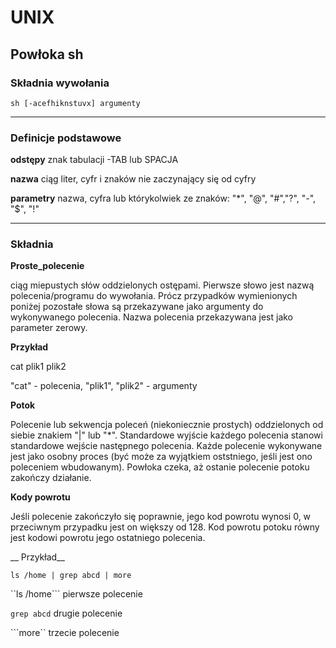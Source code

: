 # UNIX

## Powłoka sh

### Składnia wywołania
```
sh [-acefhiknstuvx] argumenty
```

---------------------------


### Definicje podstawowe

__odstępy__ znak tabulacji -TAB lub SPACJA

__nazwa__ ciąg liter, cyfr i znaków nie zaczynający się od cyfry

__parametry__ nazwa, cyfra lub którykolwiek ze znaków: "*", "@", "#","?", "-", "$", "!"

-----------------------------

### Składnia

__Proste_polecenie__

ciąg miepustych słów oddzielonych ostępami. Pierwsze słowo jest nazwą polecenia/programu do wywołania. 
Prócz przypadków wymienionych poniżej pozostałe słowa są przekazywane jako argumenty do wykonywanego  polecenia.
Nazwa polecenia przekazywana jest jako parameter zerowy.

__Przykład__

  cat plik1 plik2
  
  "cat" - polecenia, "plik1", "plik2" - argumenty
  
__Potok__

Polecenie lub sekwencja poleceń (niekoniecznie prostych) oddzielonych od siebie znakiem "|" lub "*".
Standardowe wyjście każdego polecenia stanowi standardowe wejście następnego polecenia.
Każde polecenie wykonywane jest jako osobny proces (być może za wyjątkiem oststniego, jeśli jest ono poleceniem
wbudowanym). Powłoka czeka, aż ostanie polecenie potoku zakończy działanie.

__Kody powrotu__

Jeśli polecenie zakończyło się poprawnie, jego kod powrotu wynosi 0, w przeciwnym przypadku jest on większy od 128.
Kod powrotu potoku równy jest kodowi powrotu jego ostatniego polecenia.

__ Przykład__

```
ls /home | grep abcd | more
```
``ls /home``` pierwsze polecenie

``grep abcd`` drugie polecenie

```more`` trzecie polecenie
